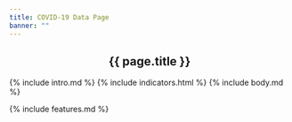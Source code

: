 ```yaml
---
title: COVID-19 Data Page
banner: ""
---
```


<div class="full-row-white-components">
<div class="container">
<div class="row lp__body_content">
<div class="col-sm-12">
<center><h2>{{ page.title }}</h2></center>
        
<div markdown=1>
{% include intro.md %}
{% include indicators.html %}
{% include body.md %}
</div>

</div>
</div>
</div>
</div>

{% include features.md %}
